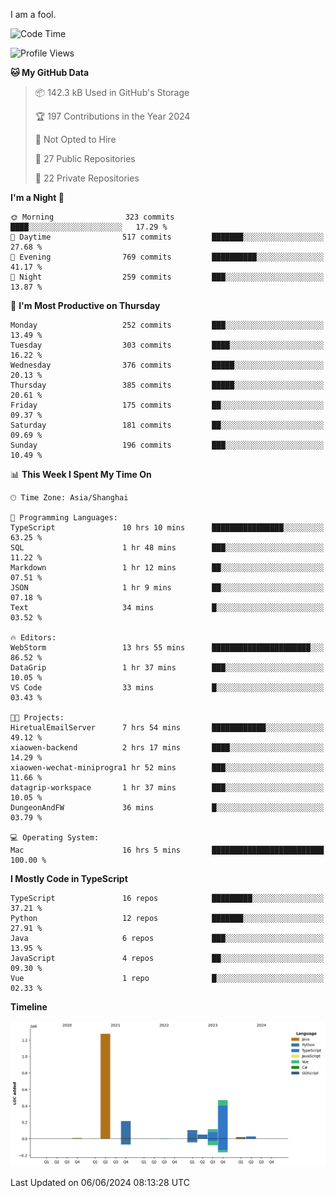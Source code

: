 I am a fool.

<!--START_SECTION:waka-->
![Code Time](http://img.shields.io/badge/Code%20Time-1%2C487%20hrs%2043%20mins-blue)

![Profile Views](http://img.shields.io/badge/Profile%20Views-0-blue)

**🐱 My GitHub Data** 

> 📦 142.3 kB Used in GitHub's Storage 
 > 
> 🏆 197 Contributions in the Year 2024
 > 
> 🚫 Not Opted to Hire
 > 
> 📜 27 Public Repositories 
 > 
> 🔑 22 Private Repositories 
 > 
**I'm a Night 🦉** 

```text
🌞 Morning                323 commits         ████░░░░░░░░░░░░░░░░░░░░░   17.29 % 
🌆 Daytime                517 commits         ███████░░░░░░░░░░░░░░░░░░   27.68 % 
🌃 Evening                769 commits         ██████████░░░░░░░░░░░░░░░   41.17 % 
🌙 Night                  259 commits         ███░░░░░░░░░░░░░░░░░░░░░░   13.87 % 
```
📅 **I'm Most Productive on Thursday** 

```text
Monday                   252 commits         ███░░░░░░░░░░░░░░░░░░░░░░   13.49 % 
Tuesday                  303 commits         ████░░░░░░░░░░░░░░░░░░░░░   16.22 % 
Wednesday                376 commits         █████░░░░░░░░░░░░░░░░░░░░   20.13 % 
Thursday                 385 commits         █████░░░░░░░░░░░░░░░░░░░░   20.61 % 
Friday                   175 commits         ██░░░░░░░░░░░░░░░░░░░░░░░   09.37 % 
Saturday                 181 commits         ██░░░░░░░░░░░░░░░░░░░░░░░   09.69 % 
Sunday                   196 commits         ███░░░░░░░░░░░░░░░░░░░░░░   10.49 % 
```


📊 **This Week I Spent My Time On** 

```text
🕑︎ Time Zone: Asia/Shanghai

💬 Programming Languages: 
TypeScript               10 hrs 10 mins      ████████████████░░░░░░░░░   63.25 % 
SQL                      1 hr 48 mins        ███░░░░░░░░░░░░░░░░░░░░░░   11.22 % 
Markdown                 1 hr 12 mins        ██░░░░░░░░░░░░░░░░░░░░░░░   07.51 % 
JSON                     1 hr 9 mins         ██░░░░░░░░░░░░░░░░░░░░░░░   07.18 % 
Text                     34 mins             █░░░░░░░░░░░░░░░░░░░░░░░░   03.52 % 

🔥 Editors: 
WebStorm                 13 hrs 55 mins      ██████████████████████░░░   86.52 % 
DataGrip                 1 hr 37 mins        ███░░░░░░░░░░░░░░░░░░░░░░   10.05 % 
VS Code                  33 mins             █░░░░░░░░░░░░░░░░░░░░░░░░   03.43 % 

🐱‍💻 Projects: 
HiretualEmailServer      7 hrs 54 mins       ████████████░░░░░░░░░░░░░   49.12 % 
xiaowen-backend          2 hrs 17 mins       ████░░░░░░░░░░░░░░░░░░░░░   14.29 % 
xiaowen-wechat-miniprogra1 hr 52 mins        ███░░░░░░░░░░░░░░░░░░░░░░   11.66 % 
datagrip-workspace       1 hr 37 mins        ███░░░░░░░░░░░░░░░░░░░░░░   10.05 % 
DungeonAndFW             36 mins             █░░░░░░░░░░░░░░░░░░░░░░░░   03.79 % 

💻 Operating System: 
Mac                      16 hrs 5 mins       █████████████████████████   100.00 % 
```

**I Mostly Code in TypeScript** 

```text
TypeScript               16 repos            █████████░░░░░░░░░░░░░░░░   37.21 % 
Python                   12 repos            ███████░░░░░░░░░░░░░░░░░░   27.91 % 
Java                     6 repos             ███░░░░░░░░░░░░░░░░░░░░░░   13.95 % 
JavaScript               4 repos             ██░░░░░░░░░░░░░░░░░░░░░░░   09.30 % 
Vue                      1 repo              █░░░░░░░░░░░░░░░░░░░░░░░░   02.33 % 
```



**Timeline**

![Lines of Code chart](https://raw.githubusercontent.com/VeejaLiu/VeejaLiu/master/assets/bar_graph.png)


 Last Updated on 06/06/2024 08:13:28 UTC
<!--END_SECTION:waka-->
